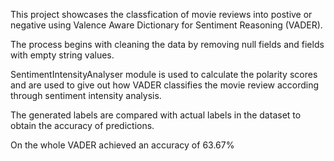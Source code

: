 This project showcases the classfication of movie reviews into postive or negative using Valence Aware Dictionary for Sentiment Reasoning (VADER).

The process begins with cleaning the data by removing null fields and fields with empty string values.

SentimentIntensityAnalyser module is used to calculate the polarity scores and are used to give out how VADER classifies the movie review according through sentiment intensity analysis.

The generated labels are compared with actual labels in the dataset to obtain the accuracy of predictions.

On the whole VADER achieved an accuracy of 63.67%
